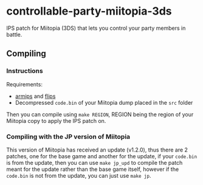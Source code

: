 # controllable-party-miitopia-3ds
IPS patch for Miitopia (3DS) that lets you control your party members in battle.

## Compiling
### Instructions
Requirements:
- [armips](https://github.com/Kingcom/armips) and [flips](https://github.com/Alcaro/Flips)
- Decompressed `code.bin` of your Miitopia dump placed in the `src` folder

Then you can compile using `make REGION`, REGION being the region of your Miitopia copy to apply the IPS patch on.
### Compiling with the JP version of Miitopia
This version of Miitopia has received an update (v1.2.0), thus there are 2 patches, one for the base game and another for the update, if your `code.bin` is from the update, then you can use `make jp_upd` to compile the patch meant for the update rather than the base game itself, however if the `code.bin` is not from the update, you can just use `make jp`.
